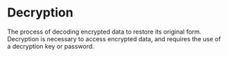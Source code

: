 # Decryption

The process of decoding encrypted data to restore its original form. Decryption is necessary to access encrypted data, and requires the use of a decryption key or password.